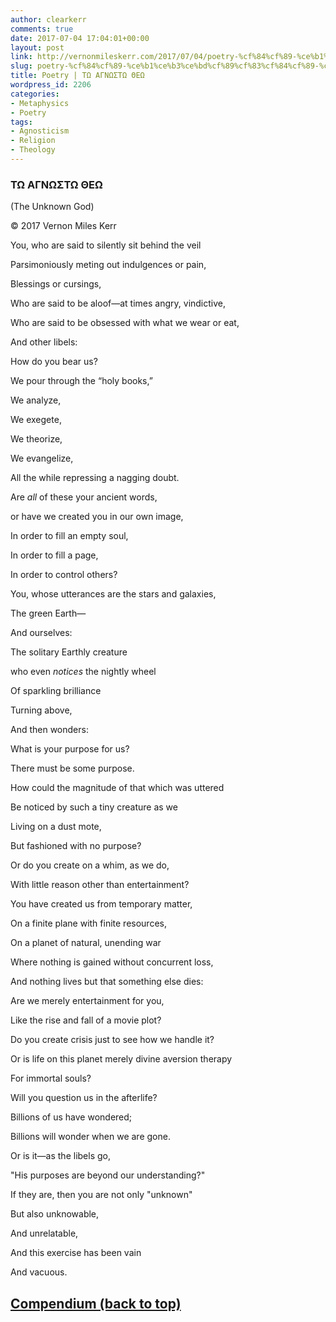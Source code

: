 ```yaml
---
author: clearkerr
comments: true
date: 2017-07-04 17:04:01+00:00
layout: post
link: http://vernonmileskerr.com/2017/07/04/poetry-%cf%84%cf%89-%ce%b1%ce%b3%ce%bd%cf%89%cf%83%cf%84%cf%89-%ce%b8%ce%b5%cf%89/
slug: poetry-%cf%84%cf%89-%ce%b1%ce%b3%ce%bd%cf%89%cf%83%cf%84%cf%89-%ce%b8%ce%b5%cf%89
title: Poetry | ΤΩ ΑΓΝΩΣΤΩ ΘΕΩ
wordpress_id: 2206
categories:
- Metaphysics
- Poetry
tags:
- Agnosticism
- Religion
- Theology
---
```


### ΤΩ ΑΓΝΩΣΤΩ ΘΕΩ




(The Unknown God)




© 2017 Vernon Miles Kerr




You, who are said to silently sit behind the veil




Parsimoniously meting out indulgences or pain,




Blessings or cursings,




Who are said to be aloof—at times angry,  vindictive,




Who are said to be obsessed with what we wear or eat,




And other libels:




How do you bear us?




We pour through the “holy books,”




We analyze,




We exegete,




We theorize,




We evangelize,




All the while repressing a nagging doubt.




Are _all_ of these your ancient words,




or have we created you in our own image,




In order to fill an empty soul,




In order to fill a page,




In order to control others?




You, whose utterances are the stars and galaxies,




The green Earth—




And ourselves:




The solitary Earthly creature




who even _notices_ the nightly wheel




Of sparkling brilliance




Turning above,




And then  wonders:




What is your purpose for us?




There must be some purpose.




How could the magnitude of that which was uttered




Be noticed by such a tiny creature as we




Living on a dust mote,




But fashioned with  no purpose?




Or do you create on a whim, as we do,




With little reason other than  entertainment?




You have created us from temporary matter,




On a finite plane with finite resources,




On a planet of natural, unending war




Where nothing is gained without concurrent loss,




And nothing lives but that something else dies:




Are we merely entertainment for you,




Like the rise and fall of a movie plot?




Do you create crisis just to see how we handle it?




Or is life on this planet merely divine aversion therapy




For immortal souls?




Will you question us in the afterlife?




Billions of us have wondered;




Billions will wonder when we are gone.




Or is it—as the libels go,




"His  purposes are beyond our understanding?"




If they are, then you are not only "unknown"




But also unknowable,




And unrelatable,




And this exercise has been vain




And vacuous.





## [Compendium (back to top)](https://vernonmileskerr.com/2020/11/15/theology-god-struggles-a-compendium/)
